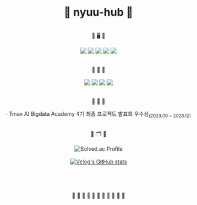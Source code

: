 <div align="center">
  
  # 🐁 nyuu-hub 🐀 
  
  <br> 🐹 🖥 🐹 <br><br>
  <img src="https://img.shields.io/badge/React-61DAFB?style=plastic&logo=React&logoColor=white">
  <img src="https://img.shields.io/badge/HTML5-E34F26?style=plastic&logo=HTML5&logoColor=white">
  <img src="https://img.shields.io/badge/Javascript-F7DF1E?style=plastic&logo=Javascript&logoColor=white">
  <img src="https://img.shields.io/badge/CSS3-1572B6?style=plastic&logo=CSS3&logoColor=white">
  <img src="https://img.shields.io/badge/Python-3776AB?style=plastic&logo=Python&logoColor=white"><br>

  <br> 🐹 📃 🐹 <br><br>
  <a href="https://nyuzzang.notion.site/49855828adad48d9b7b7f8076d062c53?pvs=4" target="_blank"><img src="https://img.shields.io/badge/Notion-00c9f2?style=plastic&logo=notion&logoColor=white"/></a>
  <a href=https://velog.io/@annann0718> <img src="https://img.shields.io/badge/Velog-20C997?style=plastic&logo=Velog&logoColor=white&link=https://velog.io/@annann0718"></a>
  <a href=https://blog.naver.com/happyee0718> <img src="https://img.shields.io/badge/Naver-03C75A?style=plastic&logo=Naver&logoColor=white&link=https://blog.naver.com/happyee0718"></a>
  <a href=mailto:whoyou48@gmail.com> <img src="https://img.shields.io/badge/Gmail-EA4335?style=plastic&logo=Gmail&logoColor=white&link=mailto:whoyou48@gmail.com"></a><br>
  
  <br> 🐹 💼 🐹 <br>
  <div align="center">
    · Tmax AI Bigdata Academy 4기 최종 프로젝트 발표회 우수상<sub>(2023.09 ~ 2023.12)</sub>
  </div>
  
  <br> 🐹 🗂 🐹 <br><br>
  ![Solved.ac Profile](http://mazassumnida.wtf/api/v2/generate_badge?boj=annann0718)<br><br>
  [![Velog's GitHub stats](https://velog-readme-stats.vercel.app/api?name=annann0718)](https://velog.io/@annann0718) <br><br>
  
  
  # 
  <br> 🐹 🐹 🐹 🐹 🐹 🐹 🐹 🐹 🐹 🐹 🐹 <br><br>
  
</div>
